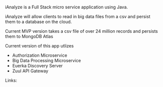 iAnalyze is a Full Stack micro service application using Java.

iAnalyze will allow clients to read in big data files from a csv and persist them to a database on the cloud.

Current MVP version takes a csv file of over 24 million records and persists them to MongoDB Atlas

Current version of this app utlizes 
- Authorization Microservice
- Big Data Processing Microservice
- Euerka Discovery Server
- Zuul API Gateway


Links: 
